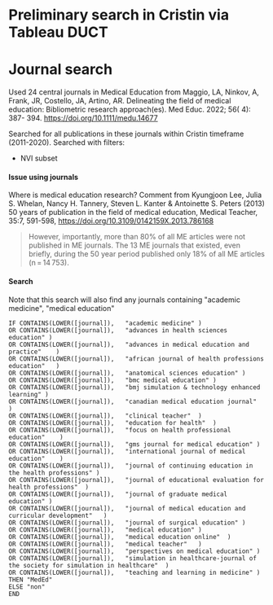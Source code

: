 # Preliminary search in Cristin via Tableau DUCT

# Journal search
Used 24 central journals in Medical Education from  Maggio, LA, Ninkov, A, Frank, JR, Costello, JA, Artino, AR. Delineating the field of medical education: Bibliometric research approach(es). Med Educ. 2022; 56( 4): 387- 394. https://doi.org/10.1111/medu.14677 

Searched for all publications in these journals within Cristin timeframe (2011-2020). Searched with filters:
* NVI subset

#### Issue using journals
Where is medical education research? Comment from  Kyungjoon Lee, Julia S. Whelan, Nancy H. Tannery, Steven L. Kanter & Antoinette S. Peters (2013) 50 years of publication in the field of medical education, Medical Teacher, 35:7, 591-598, https://doi.org/10.3109/0142159X.2013.786168 
> However, importantly, more than 80% of all ME articles were not published in ME journals. The 13 ME journals that existed, even briefly, during the 50 year period published only 18% of all ME articles (n = 14 753).

#### Search
Note that this search will also find any journals containing "academic medicine", "medical education"

```
IF CONTAINS(LOWER([journal]),	"academic medicine"	)
OR CONTAINS(LOWER([journal]),	"advances in health sciences education"	)
OR CONTAINS(LOWER([journal]),	"advances in medical education and practice"	)
OR CONTAINS(LOWER([journal]),	"african journal of health professions education"	)
OR CONTAINS(LOWER([journal]),	"anatomical sciences education"	)
OR CONTAINS(LOWER([journal]),	"bmc medical education"	)
OR CONTAINS(LOWER([journal]),	"bmj simulation & technology enhanced learning"	)
OR CONTAINS(LOWER([journal]),	"canadian medical education journal"	)
OR CONTAINS(LOWER([journal]),	"clinical teacher"	)
OR CONTAINS(LOWER([journal]),	"education for health"	)
OR CONTAINS(LOWER([journal]),	"focus on health professional education"	)
OR CONTAINS(LOWER([journal]),	"gms journal for medical education"	)
OR CONTAINS(LOWER([journal]),	"international journal of medical education"	)
OR CONTAINS(LOWER([journal]),	"journal of continuing education in the health professions"	)
OR CONTAINS(LOWER([journal]),	"journal of educational evaluation for health professions"	)
OR CONTAINS(LOWER([journal]),	"journal of graduate medical education"	)
OR CONTAINS(LOWER([journal]),	"journal of medical education and curricular development"	)
OR CONTAINS(LOWER([journal]),	"journal of surgical education"	)
OR CONTAINS(LOWER([journal]),	"medical education"	)
OR CONTAINS(LOWER([journal]),	"medical education online"	)
OR CONTAINS(LOWER([journal]),	"medical teacher"	)
OR CONTAINS(LOWER([journal]),	"perspectives on medical education"	)
OR CONTAINS(LOWER([journal]),	"simulation in healthcare-journal of the society for simulation in healthcare"	)
OR CONTAINS(LOWER([journal]),	"teaching and learning in medicine"	)
THEN "MedEd"
ELSE "non"
END
```
